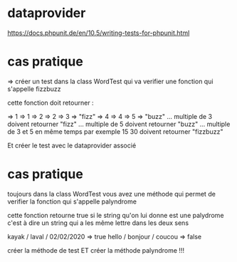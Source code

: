 # dataprovider 

<https://docs.phpunit.de/en/10.5/writing-tests-for-phpunit.html>



# cas pratique 

=> créer un test dans la class WordTest qui va verifier une fonction qui s'appelle fizzbuzz

cette fonction doit retourner :

=> 1 => 1
=> 2 => 2
=> 3 => "fizz"
=> 4 => 4 
=> 5 => "buzz" 
... multiple de 3 doivent retourner "fizz"
... multiple de 5 doivent retourner "buzz"
... multiple de 3 et 5 en même temps par exemple 15 30 doivent retourner "fizzbuzz"

Et créer le test avec le dataprovider associé 


# cas pratique

toujours dans la class WordTest vous avez une méthode qui permet de verifier la fonction qui s'appelle palyndrome

cette fonction retourne true si le string qu'on lui donne est une palydrome
c'est à dire un string qui a les même lettre dans les deux sens 

kayak / laval / 02/02/2020 => true
hello / bonjour / coucou => false 

créer la méthode de test ET créer la méthode palyndrome !!! 